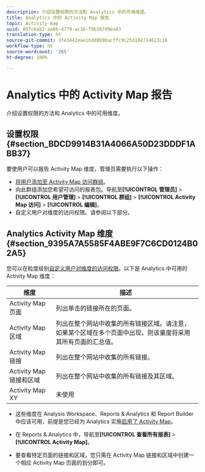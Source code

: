 ```yaml
---
description: 介绍设置权限的方法和 Analytics 中的可用维度。
title: Analytics 中的 Activity Map 报告
topic: Activity map
uuid: 057c6ab2-aa06-4779-ac16-f9b367d9ea43
translation-type: ht
source-git-commit: 3fe3442eae1bdd8b90acffc9c25d184714613c16
workflow-type: ht
source-wordcount: '265'
ht-degree: 100%

---
```



# Analytics 中的 Activity Map 报告

介绍设置权限的方法和 Analytics 中的可用维度。

## 设置权限 {#section_BDCD9914B31A4066A50D23DDDF1ABB37}

要使用户可以报告 Activity Map 维度，管理员需要执行以下操作：

* [将用户添加至 Activity Map 访问群组](/help/analyze/activity-map/activitymap-getting-started/activitymap-getting-started-admins/activitymap-enable.md)。
* 向此群组添加您希望可访问的报表包。导航至&#x200B;**[!UICONTROL 管理员]** > **[!UICONTROL 用户管理]** > **[!UICONTROL 群组]** > **[!UICONTROL Activity Map 访问]** > **[!UICONTROL 编辑]**。
* 自定义用户对维度的访问权限。请参阅以下部分。

## Analytics Activity Map 维度 {#section_9395A7A5585F4ABE9F7C6CD0124B02A5}

您可以在粒度级别[自定义用户对维度的访问权限](https://docs.adobe.com/content/help/zh-Hans/analytics/admin/user-product-management/customize-report-access/groups-dimensions.html)。以下是 Analytics 中可用的 Activity Map 维度：

| 维度 | 描述 |
|---|---|
| Activity Map 页面 | 列出单击的链接所在的页面。 |
| Activity Map 区域 | 列出在整个网站中收集的所有链接区域。请注意，如果某个区域在多个页面中出现，则该量度将采用其所有页面的汇总值。 |
| Activity Map 链接 | 列出在整个网站中收集的所有链接。 |
| Activity Map 链接和区域 | 列出在整个网站中收集的所有链接及其区域。 |
| Activity Map XY | 未使用 |

* 这些维度在 Analysis Workspace、Reports &amp; Analytics 和 Report Builder 中应该可用，前提是您已经为 Analytics 实施[启用了 Activity Map](/help/analyze/activity-map/activitymap-getting-started/activitymap-getting-started-admins/activitymap-enable.md)。
* 在 Reports &amp; Analytics 中，导航至&#x200B;**[!UICONTROL 查看所有报表]** > **[!UICONTROL Activity Map]**。

* 要查看特定页面的链接和区域，您只需在 Activity Map 链接和区域中创建一个相应 Activity Map 页面的划分即可。

